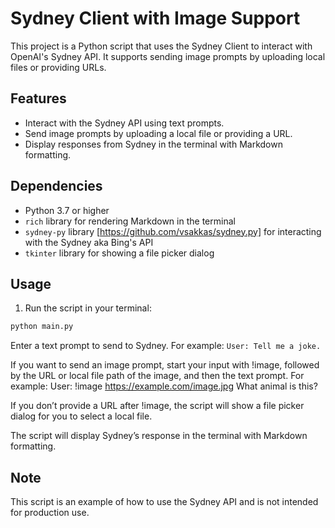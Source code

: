 # Sydney Client with Image Support

This project is a Python script that uses the Sydney Client to interact with OpenAI's Sydney API. It supports sending image prompts by uploading local files or providing URLs. 

## Features

- Interact with the Sydney API using text prompts.
- Send image prompts by uploading a local file or providing a URL.
- Display responses from Sydney in the terminal with Markdown formatting.

## Dependencies

- Python 3.7 or higher
- `rich` library for rendering Markdown in the terminal
- `sydney-py` library [https://github.com/vsakkas/sydney.py] for interacting with the Sydney aka Bing's API
- `tkinter` library for showing a file picker dialog

## Usage

1. Run the script in your terminal:

```bash
python main.py
```
Enter a text prompt to send to Sydney. For example:
`User: Tell me a joke.`

If you want to send an image prompt, start your input with !image, followed by the URL or local file path of the image, and then the text prompt. For example:
User: !image https://example.com/image.jpg What animal is this?

If you don’t provide a URL after !image, the script will show a file picker dialog for you to select a local file.

The script will display Sydney’s response in the terminal with Markdown formatting.

## Note
This script is an example of how to use the Sydney API and is not intended for production use.
